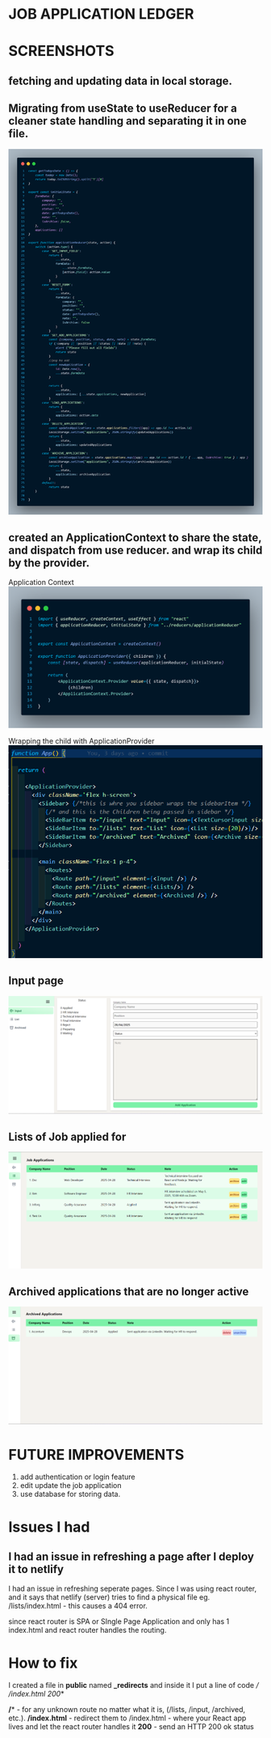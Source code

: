 # JOB APPLICATION LEDGER


# SCREENSHOTS
## fetching and updating data in local storage.

## Migrating from useState to useReducer for a cleaner state handling and separating it in one file.

![Screenshot](./src/img/applicationReducer.png)

## created an ApplicationContext to share the state, and dispatch from use reducer. and wrap its child by the provider.

Application Context
![Screenshot](./src/img/ApplicationContext.png)

Wrapping the child with ApplicationProvider
![Screenshot](./src/img/wrapping%20.png)

## Input page
![Screenshot](./src/img/input.png)

## Lists of Job applied for 
![Screenshot](./src/img/lists.png)  

## Archived applications that are no longer active
![Screeenshot](./src/img/archivedApp.png)

# FUTURE IMPROVEMENTS
1. add authentication or login feature
2. edit update the job application 
3. use database for storing data.


# Issues I had
## I had an issue in refreshing a page after I deploy it to netlify

I had an issue in refreshing seperate pages. Since I was using react router, and it says that netlify (server) tries to find a physical file eg. /lists/index.html  - this causes a 404 error.

since react router is SPA or SIngle Page Application and only has 1 index.html and react router handles the routing.

# How to fix

I created a file in **public** named **_redirects** and inside it I put a line of code **/*    /index.html   200**

**/*** - for any unknown route no matter what it is, (/lists, /input, /archived, etc.).
**/index.html** - redirect them to /index.html - where your React app lives and let the react router handles it
**200** - send an HTTP 200 ok status
